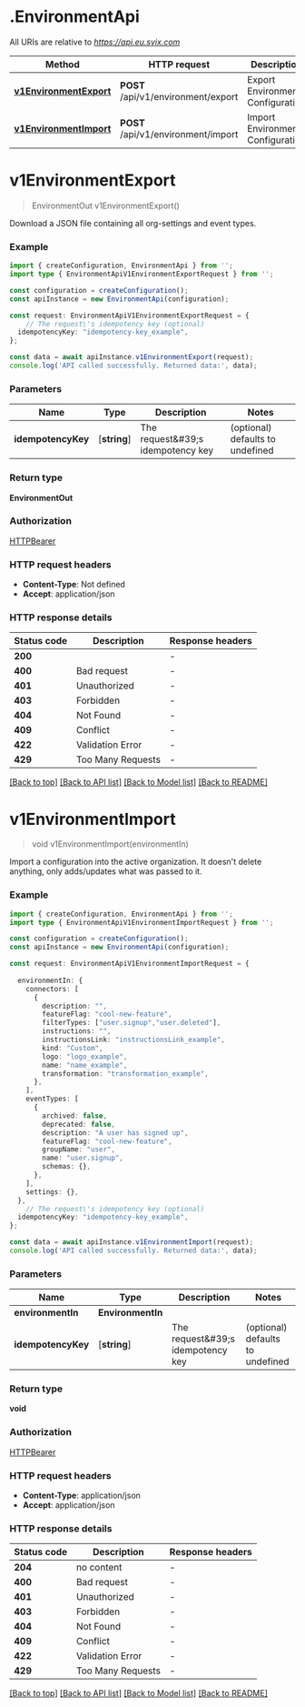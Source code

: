 # .EnvironmentApi

All URIs are relative to *https://api.eu.svix.com*

Method | HTTP request | Description
------------- | ------------- | -------------
[**v1EnvironmentExport**](EnvironmentApi.md#v1EnvironmentExport) | **POST** /api/v1/environment/export | Export Environment Configuration
[**v1EnvironmentImport**](EnvironmentApi.md#v1EnvironmentImport) | **POST** /api/v1/environment/import | Import Environment Configuration


# **v1EnvironmentExport**
> EnvironmentOut v1EnvironmentExport()

Download a JSON file containing all org-settings and event types.

### Example


```typescript
import { createConfiguration, EnvironmentApi } from '';
import type { EnvironmentApiV1EnvironmentExportRequest } from '';

const configuration = createConfiguration();
const apiInstance = new EnvironmentApi(configuration);

const request: EnvironmentApiV1EnvironmentExportRequest = {
    // The request\'s idempotency key (optional)
  idempotencyKey: "idempotency-key_example",
};

const data = await apiInstance.v1EnvironmentExport(request);
console.log('API called successfully. Returned data:', data);
```


### Parameters

Name | Type | Description  | Notes
------------- | ------------- | ------------- | -------------
 **idempotencyKey** | [**string**] | The request\&#39;s idempotency key | (optional) defaults to undefined


### Return type

**EnvironmentOut**

### Authorization

[HTTPBearer](README.md#HTTPBearer)

### HTTP request headers

 - **Content-Type**: Not defined
 - **Accept**: application/json


### HTTP response details
| Status code | Description | Response headers |
|-------------|-------------|------------------|
**200** |  |  -  |
**400** | Bad request |  -  |
**401** | Unauthorized |  -  |
**403** | Forbidden |  -  |
**404** | Not Found |  -  |
**409** | Conflict |  -  |
**422** | Validation Error |  -  |
**429** | Too Many Requests |  -  |

[[Back to top]](#) [[Back to API list]](README.md#documentation-for-api-endpoints) [[Back to Model list]](README.md#documentation-for-models) [[Back to README]](README.md)

# **v1EnvironmentImport**
> void v1EnvironmentImport(environmentIn)

Import a configuration into the active organization. It doesn\'t delete anything, only adds/updates what was passed to it.

### Example


```typescript
import { createConfiguration, EnvironmentApi } from '';
import type { EnvironmentApiV1EnvironmentImportRequest } from '';

const configuration = createConfiguration();
const apiInstance = new EnvironmentApi(configuration);

const request: EnvironmentApiV1EnvironmentImportRequest = {
  
  environmentIn: {
    connectors: [
      {
        description: "",
        featureFlag: "cool-new-feature",
        filterTypes: ["user.signup","user.deleted"],
        instructions: "",
        instructionsLink: "instructionsLink_example",
        kind: "Custom",
        logo: "logo_example",
        name: "name_example",
        transformation: "transformation_example",
      },
    ],
    eventTypes: [
      {
        archived: false,
        deprecated: false,
        description: "A user has signed up",
        featureFlag: "cool-new-feature",
        groupName: "user",
        name: "user.signup",
        schemas: {},
      },
    ],
    settings: {},
  },
    // The request\'s idempotency key (optional)
  idempotencyKey: "idempotency-key_example",
};

const data = await apiInstance.v1EnvironmentImport(request);
console.log('API called successfully. Returned data:', data);
```


### Parameters

Name | Type | Description  | Notes
------------- | ------------- | ------------- | -------------
 **environmentIn** | **EnvironmentIn**|  |
 **idempotencyKey** | [**string**] | The request\&#39;s idempotency key | (optional) defaults to undefined


### Return type

**void**

### Authorization

[HTTPBearer](README.md#HTTPBearer)

### HTTP request headers

 - **Content-Type**: application/json
 - **Accept**: application/json


### HTTP response details
| Status code | Description | Response headers |
|-------------|-------------|------------------|
**204** | no content |  -  |
**400** | Bad request |  -  |
**401** | Unauthorized |  -  |
**403** | Forbidden |  -  |
**404** | Not Found |  -  |
**409** | Conflict |  -  |
**422** | Validation Error |  -  |
**429** | Too Many Requests |  -  |

[[Back to top]](#) [[Back to API list]](README.md#documentation-for-api-endpoints) [[Back to Model list]](README.md#documentation-for-models) [[Back to README]](README.md)


